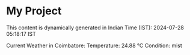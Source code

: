 # My Project

This content is dynamically generated in Indian Time (IST): 2024-07-28 05:18:17 IST


Current Weather in Coimbatore:
Temperature: 24.88 °C
Condition: mist
